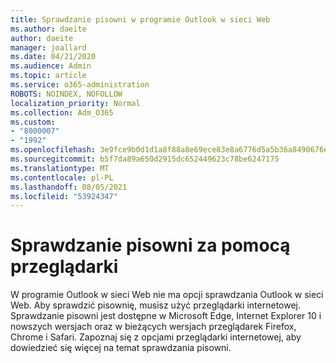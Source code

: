 ```yaml
---
title: Sprawdzanie pisowni w programie Outlook w sieci Web
ms.author: daeite
author: daeite
manager: joallard
ms.date: 04/21/2020
ms.audience: Admin
ms.topic: article
ms.service: o365-administration
ROBOTS: NOINDEX, NOFOLLOW
localization_priority: Normal
ms.collection: Adm_O365
ms.custom:
- "8000007"
- "1992"
ms.openlocfilehash: 3e9fce9b0d1d1a8f88a8e69ece83e8a6776d5a5b36a8490676e274b23741052f
ms.sourcegitcommit: b5f7da89a650d2915dc652449623c78be6247175
ms.translationtype: MT
ms.contentlocale: pl-PL
ms.lasthandoff: 08/05/2021
ms.locfileid: "53924347"
---
```

# <a name="use-your-browser-to-check-spelling"></a>Sprawdzanie pisowni za pomocą przeglądarki

W programie Outlook w sieci Web nie ma opcji sprawdzania Outlook w sieci Web. Aby sprawdzić pisownię, musisz użyć przeglądarki internetowej. Sprawdzanie pisowni jest dostępne w Microsoft Edge, Internet Explorer 10 i nowszych wersjach oraz w bieżących wersjach przeglądarek Firefox, Chrome i Safari. Zapoznaj się z opcjami przeglądarki internetowej, aby dowiedzieć się więcej na temat sprawdzania pisowni.